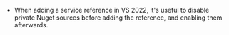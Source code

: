 - When adding a service reference in VS 2022, it's useful to disable private Nuget sources before adding the reference, and enabling them afterwards.
